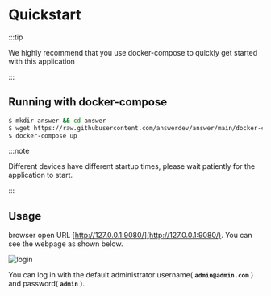 ---
---

# Quickstart

:::tip

We highly recommend that you use docker-compose to quickly get started with this application

:::

## Running with docker-compose

```bash
$ mkdir answer && cd answer
$ wget https://raw.githubusercontent.com/answerdev/answer/main/docker-compose.yaml
$ docker-compose up
```

:::note

Different devices have different startup times, please wait patiently for the application to start.

:::

## Usage

browser open URL [http://127.0.0.1:9080/](http://127.0.0.1:9080/). You can see the webpage as shown below.

![login](/img/login.png)

You can log in with the default administrator username( **`admin@admin.com`** ) and password( **`admin`** ).

